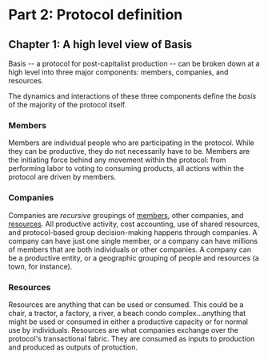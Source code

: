 # Part 2: Protocol definition

## Chapter 1: A high level view of Basis

Basis -- a protocol for post-capitalist production -- can be broken down at a high level into three major components: members, companies, and resources.

The dynamics and interactions of these three components define the *basis* of the majority of the protocol itself.

### Members

Members are individual people who are participating in the protocol. While they can be productive, they do not necessarily have to be. Members are the initiating force behind any movement within the protocol: from performing labor to voting to consuming products, all actions within the protocol are driven by members.

### Companies

Companies are *recursive* groupings of [members](#members), other companies, and [resources](#resources). All productive activity, cost accounting, use of shared resources, and protocol-based group decision-making happens through companies. A company can have just one single member, or a company can have millions of members that are both individuals or other companies. A company can be a productive entity, or a geographic grouping of people and resources (a town, for instance).

### Resources

Resources are anything that can be used or consumed. This could be a chair, a tractor, a factory, a river, a beach condo complex...anything that might be used or consumed in either a productive capacity or for normal use by individuals. Resources are what companies exchange over the protocol's transactional fabric. They are consumed as inputs to production and produced as outputs of protuction.


